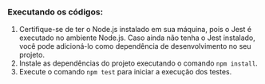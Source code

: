 ### Executando os códigos:

1. Certifique-se de ter o Node.js instalado em sua máquina, pois o Jest é executado no ambiente Node.js. Caso ainda não tenha o Jest instalado, você pode adicioná-lo como dependência de desenvolvimento no seu projeto.
3. Instale as dependências do projeto executando o comando `npm install`.
4. Execute o comando `npm test` para iniciar a execução dos testes.
